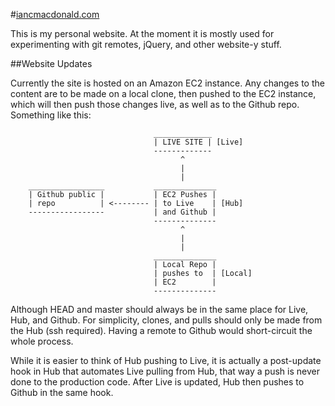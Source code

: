 #<a href="http://iancmacdonald.com" target="#">iancmacdonald.com</a>

This is my personal website. At the moment it is mostly used for experimenting with git remotes, jQuery, and other website-y stuff.

##Website Updates

Currently the site is hosted on an Amazon EC2 instance. Any changes to the content are to be made on a local clone, then pushed to the EC2 instance, which will then push those changes live, as well as to the Github repo. Something like this:

```console
                                _____________
                                | LIVE SITE | [Live]
                                -------------
                                      ^
                                      |
                                      |
    _________________           ______________
    | Github public |           | EC2 Pushes |
    | repo          | <-------- | to Live    | [Hub]
    -----------------           | and Github |
                                --------------
                                      ^
                                      |
                                      |
                                ______________
                                | Local Repo |
                                | pushes to  | [Local]
                                | EC2        |
                                --------------
```

Although HEAD and master should always be in the same place for Live, Hub, and Github. For simplicity, clones, and pulls should only be made from the Hub (ssh required). Having a remote to Github would short-circuit the whole process.

While it is easier to think of Hub pushing to Live, it is actually a post-update hook in Hub that automates Live pulling from Hub, that way a push is never done to the production code. After Live is updated, Hub then pushes to Github in the same hook.
